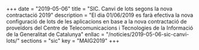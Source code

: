 +++
date        = "2019-05-06"
title       = "SIC. Canvi de lots segons la nova contractació 2019"
description = "El dia 01/06/2019 es farà efectiva la nova configuració de lots de les aplicacions en base a la nova contractació de proveïdors del Centre de Telecomunicacions i Tecnologies de la Informació de la Generalitat de Catalunya"
enllac      = "/noticies/2019-05-06-sic-canvi-lots/"
sections    = "sic"
key         = "MAIG2019"
+++

